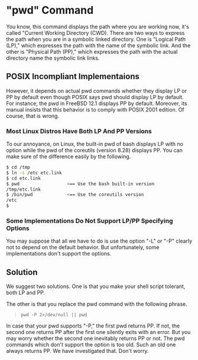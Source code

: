 # "pwd" Command

You know, this command displays the path where you are working now, it's called "Current Working Directory (CWD). There are two ways to express the path when you are in a symbolic linked directory. One is "Logical Path (LP)," which expresses the path with the name of the symbolic link. And the other is "Physical Path (PP)," which expresses the path with the actual directory name the symbolic link links.

## POSIX Incompliant Implementaions

However, it depends on actual pwd commands whether they display LP or PP by default even though POSIX says pwd should display LP by default. For instance, the pwd in FreeBSD 12.1 displays PP by default. Moreover, its manual insists that this behavior is to comply with POSIX 2001 edition. Of course, that is wrong.

### Most Linux Distros Have Both LP And PP Versions

To our annoyance, on Linux, the built-in pwd of bash displays LP with no option while the pwd of the coreutils (version 8.28) displays PP. You can make sure of the difference easily by the following.

```sh
$ cd /tmp
$ ln -s /etc etc.link
$ cd etc.link
$ pwd                  <== Use the bash built-in version
/tmp/etc.link
$ /bin/pwd             <== Use the coreutils version
/etc
$ 
```

### Some Implementations Do Not Support LP/PP Specifying Options

You may suppose that all we have to do is use the option "-L" or "-P" clearly not to depend on the default behavior. But unfortunately, some implementations don't support the options.

## Solution

We suggest two solutions. One is that you make your shell script tolerant, both LP and PP.

The other is that you replace the pwd command with the following phrase.

> `pwd -P 2>/dev/null || pwd`

In case that your pwd supports "-P," the first pwd returns PP. If not, the second one returns PP after the first one silently exits with an error. But you may worry whether the second one inevitably returns PP or not. The pwd commands which don't support the option is too old. Such an old one always returns PP. We have investigated that. Don't worry.

